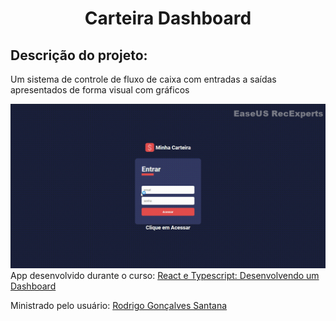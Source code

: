 <h1 align="center">Carteira Dashboard</h1>
<h2>Descrição do projeto:</h2>
<p> Um sistema de controle de fluxo de caixa com entradas a saídas apresentados de forma visual com gráficos</p>
<img src="https://github.com/Giacomellivinicius/carteira-dashboard-react/blob/main/dashboard.gif?raw=true")




<p> App desenvolvido durante o curso: <a href="https://www.udemy.com/course/react-e-typescript/">React e Typescript: Desenvolvendo um Dashboard</a> </p>
<p> Ministrado pelo usuário: <a href="https://github.com/rodrigorgtic">Rodrigo Gonçalves Santana </a></p>
